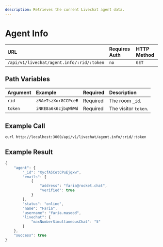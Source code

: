 ```yaml
---
description: Retrieves the current Livechat agent data.
---
```


# Agent Info



| URL | Requires Auth | HTTP Method |
| :--- | :--- | :--- |
| `/api/v1/livechat/agent.info/:rid/:token` | `no` | `GET` |

## Path Variables 

| Argument | Example | Required | Description |
| :--- | :--- | :--- | :--- |
| `rid` | `zRAeTszXor8CCPceB` | Required | The room `_id`. |
| `token` | `iNKE8a6k6cjbqWhWd` | Required | The visitor `token`. |

## Example Call

```bash
curl http://localhost:3000/api/v1/livechat/agent.info/:rid/:token
```

## Example Result

```javascript
{
    "agent": {
        "_id": "XycfA5CetCPuEjqxw",
        "emails": [
            {
                "address": "faria@rocket.chat",
                "verified": true
            }
        ],
        "status": "online",
        "name": "Faria",
        "username": "faria.masood",
        "livechat": {
            "maxNumberSimultaneousChat": "5"
        }
    },
    "success": true
}
```

